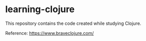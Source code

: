 # learning-clojure

This repository contains the code created while studying Clojure.

Reference: https://www.braveclojure.com/
